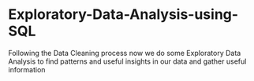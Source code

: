 # Exploratory-Data-Analysis-using-SQL
Following the Data Cleaning process now we do some Exploratory Data Analysis to find patterns and useful insights in our data and gather useful information 
